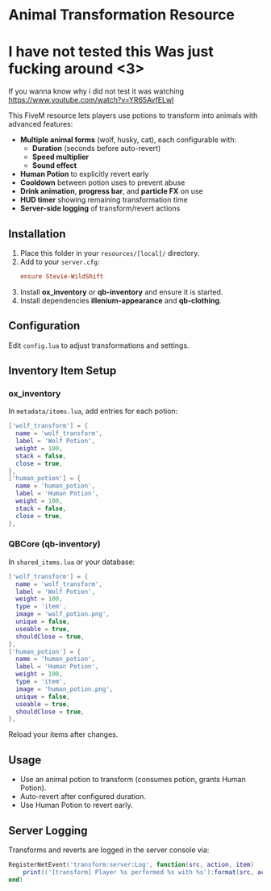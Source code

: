 # Animal Transformation Resource

# I have not tested this Was just fucking around <3>

If you wanna know why i did not test it was watching 
https://www.youtube.com/watch?v=YR65AvfELwI

This FiveM resource lets players use potions to transform into animals with advanced features:

- **Multiple animal forms** (wolf, husky, cat), each configurable with:
  - **Duration** (seconds before auto-revert)
  - **Speed multiplier**
  - **Sound effect**
- **Human Potion** to explicitly revert early
- **Cooldown** between potion uses to prevent abuse
- **Drink animation**, **progress bar**, and **particle FX** on use
- **HUD timer** showing remaining transformation time
- **Server-side logging** of transform/revert actions

## Installation

1. Place this folder in your `resources/[local]/` directory.
2. Add to your `server.cfg`:
   ```cfg
   ensure Stevie-WildShift
   ```
3. Install **ox_inventory** or **qb-inventory** and ensure it is started.
4. Install dependencies **illenium-appearance** and **qb-clothing**.

## Configuration

Edit `config.lua` to adjust transformations and settings.

## Inventory Item Setup

### ox_inventory

In `metadata/items.lua`, add entries for each potion:

```lua
['wolf_transform'] = {
  name = 'wolf_transform',
  label = 'Wolf Potion',
  weight = 100,
  stack = false,
  close = true,
},
['human_potion'] = {
  name = 'human_potion',
  label = 'Human Potion',
  weight = 100,
  stack = false,
  close = true,
},
```

### QBCore (qb-inventory)

In `shared_items.lua` or your database:

```lua
['wolf_transform'] = {
  name = 'wolf_transform',
  label = 'Wolf Potion',
  weight = 100,
  type = 'item',
  image = 'wolf_potion.png',
  unique = false,
  useable = true,
  shouldClose = true,
},
['human_potion'] = {
  name = 'human_potion',
  label = 'Human Potion',
  weight = 100,
  type = 'item',
  image = 'human_potion.png',
  unique = false,
  useable = true,
  shouldClose = true,
},
```

Reload your items after changes.

## Usage

- Use an animal potion to transform (consumes potion, grants Human Potion).
- Auto-revert after configured duration.
- Use Human Potion to revert early.

## Server Logging

Transforms and reverts are logged in the server console via:

```lua
RegisterNetEvent('transform:server:Log', function(src, action, item)
    print(('[transform] Player %s performed %s with %s'):format(src, action, item))
end)
```
